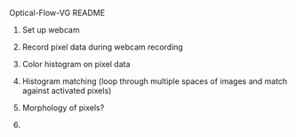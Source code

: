 Optical-Flow-VG README

1. Set up webcam

2. Record pixel data during webcam recording

3. Color histogram on pixel data

4. Histogram matching (loop through multiple spaces of images and match against activated pixels)

5. Morphology of pixels?

6. 